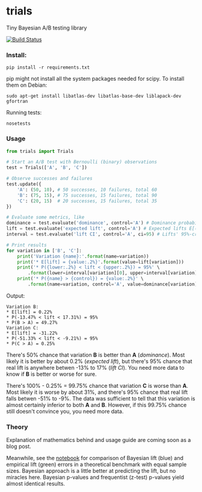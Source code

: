 trials
======
Tiny Bayesian A/B testing library

[![Build Status](https://travis-ci.org/bogdan-kulynych/trials.svg?branch=master)](https://travis-ci.org/bogdan-kulynych/trials)

### Install:

```
pip install -r requirements.txt
```

pip might not install all the system packages needed for scipy. To install them on Debian:

```
sudo apt-get install libatlas-dev libatlas-base-dev liblapack-dev gfortran
```

Running tests:

```
nosetests
```

### Usage

```python
from trials import Trials

# Start an A/B test with Bernoulli (binary) observations
test = Trials(['A', 'B', 'C'])

# Observe successes and failures
test.update({
    'A': (50, 10), # 50 successes, 10 failures, total 60
    'B': (75, 15), # 75 successes, 15 failures, total 90
    'C': (20, 15)  # 20 successes, 15 failures, total 35
})

# Evaluate some metrics, like
dominance = test.evaluate('dominance', control='A') # Dominance probabilities P(X > A)
lift = test.evaluate('expected lift', control='A') # Expected lifts E[(X-A)/A]
interval = test.evaluate('lift CI', control='A', ci=95) # Lifts' 95%-credible intervals

# Print results
for variation in ['B', 'C']:
    print('Variation {name}:'.format(name=variation))
    print('* E[lift] = {value:.2%}'.format(value=lift[variation]))
    print('* P({lower:.2%} < lift < {upper:.2%}) = 95%' \
        .format(lower=interval[variation][0], upper=interval[variation][2]))
    print('* P({name} > {control}) = {value:.2%}' \
        .format(name=variation, control='A', value=dominance[variation]))
```

Output:
```
Variation B:
* E[lift] = 0.22%
* P(-13.47% < lift < 17.31%) = 95%
* P(B > A) = 49.27%
Variation C:
* E[lift] = -31.22%
* P(-51.33% < lift < -9.21%) = 95%
* P(C > A) = 0.25%
```

There's 50% chance that variation **B** is better than **A** (*dominance*). Most likely it is better by about 0.2% (*expected lift*), but there's 95% chance that real lift is anywhere betwen -13% to 17% (*lift CI*). You need more data to know if **B** is better or worse for sure.

There's 100% - 0.25% = 99.75% chance that variation **C** is worse than **A**. Most likely it is worse by about 31%, and there's 95% chance that real lift falls betwen -51% to -9%. The data was sufficient to tell that this variation is almost certainly inferior to both **A** and **B**. However, if this 99.75% chance still doesn't convince you, you need more data.

### Theory
Explanation of mathematics behind and usage guide are coming soon as a blog post.

Meanwhile, see the [notebook](http://nbviewer.ipython.org/github/bogdan-kulynych/trials/blob/master/examples/benchmark.ipynb) for comparison of Bayesian lift (blue) and empirical lift (green) errors in a theoretical benchmark with equal sample sizes. Bayesian approach is a little better at predicting the lift, but no miracles here. Bayesian p-values and frequentist (z-test) p-values yield almost identical results.
